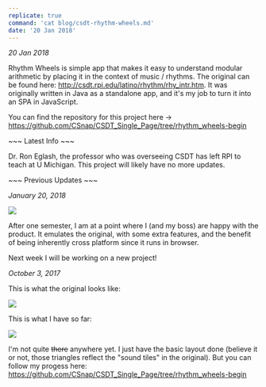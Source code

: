 ```yaml
---
replicate: true
command: 'cat blog/csdt-rhythm-wheels.md'
date: '20 Jan 2018'
---
```


*20 Jan 2018*

Rhythm Wheels is simple app that makes it easy to understand modular arithmetic by placing it in the context of music / rhythms. The original can be found here: http://csdt.rpi.edu/latino/rhythm/rhy_intr.htm. It was originally written in Java as a standalone app, and it's my job to turn it into an SPA in JavaScript.

You can find the repository for this project here -> https://github.com/CSnap/CSDT_Single_Page/tree/rhythm_wheels-begin

\~\~\~ Latest Info \~\~\~

Dr. Ron Eglash, the professor who was overseeing CSDT has left RPI to teach at U Michigan. This project will likely have no more updates.

\~\~\~ Previous Updates \~\~\~

*January 20, 2018*

![](/resources/assets/rhythm-wheels/progress2.png)

After one semester, I am at a point where I (and my boss) are happy with the product. It emulates the original, with some extra features, and the benefit of being inherently cross platform since it runs in browser. 

Next week I will be working on a new project!

*October 3, 2017*

This is what the original looks like:

![](/resources/assets/rhythm-wheels/original1.PNG)

This is what I have so far:

![](/resources/assets/rhythm-wheels/progress1.PNG)

I'm not quite ~~there~~ anywhere yet. I just have the basic layout done (believe it or not, those triangles reflect the "sound tiles" in the original). But you can follow my progess here: https://github.com/CSnap/CSDT_Single_Page/tree/rhythm_wheels-begin
